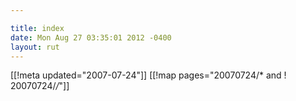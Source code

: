 ```yaml
---

title: index
date: Mon Aug 27 03:35:01 2012 -0400
layout: rut
---
```


[[!meta updated="2007-07-24"]]
[[!map pages="20070724/* and ! 20070724/*/*"]]

